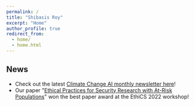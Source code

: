 ```yaml
---
permalink: /
title: "Shibasis Roy"
excerpt: "Home"
author_profile: true
redirect_from: 
  - home/
  - home.html
---
```





## News

- Check out the latest [Climate Change AI monthly newsletter here](https://www.climatechange.ai/newsletter)!
- Our paper "[Ethical Practices for Security Research with At-Risk Populations](https://elissaredmiles.com/research/ethics_2022.pdf)" won the best paper award at the EthiCS 2022 workshop!
